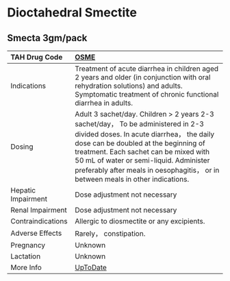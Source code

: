 # Dioctahedral Smectite

## Smecta 3gm/pack

| TAH Drug Code      | [OSME](https://www.tahsda.org.tw/drugs/hissearch.php?drug_code=OSME)                                                                                                                                                                                                                                                                         |
|:-------------------|:---------------------------------------------------------------------------------------------------------------------------------------------------------------------------------------------------------------------------------------------------------------------------------------------------------------------------------------------|
| Indications        | Treatment of acute diarrhea in children aged 2 years and older (in conjunction with oral rehydration solutions) and adults. Symptomatic treatment of chronic functional diarrhea in adults.                                                                                                                                                  |
| Dosing             | Adult 3 sachet/day. Children > 2 years 2-3 sachet/day， To be administered in 2-3 divided doses. In acute diarrhea， the daily dose can be doubled at the beginning of treatment. Each sachet can be mixed with 50 mL of water or semi-liquid. Administer preferably after meals in oesophagitis， or in between meals in other indications. |
| Hepatic Impairment | Dose adjustment not necessary                                                                                                                                                                                                                                                                                                                |
| Renal Impairment   | Dose adjustment not necessary                                                                                                                                                                                                                                                                                                                |
| Contraindications  | Allergic to diosmectite or any excipients.                                                                                                                                                                                                                                                                                                   |
| Adverse Effects    | Rarely， constipation.                                                                                                                                                                                                                                                                                                                       |
| Pregnancy          | Unknown                                                                                                                                                                                                                                                                                                                                      |
| Lactation          | Unknown                                                                                                                                                                                                                                                                                                                                      |
| More Info          | [UpToDate](https://www.uptodate.com/contents/dioctahedral-smectite-drug-information)                                                                                                                                                                                                                                                         |

